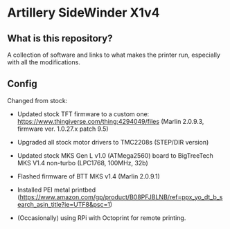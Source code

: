# Artillery SideWinder X1v4 

## What is this repository?

A collection of software and links to what makes the printer run, especially with all the modifications.

## Config

Changed from stock:

- Updated stock TFT firmware to a custom one: https://www.thingiverse.com/thing:4294049/files (Marlin 2.0.9.3, firmware ver. 1.0.27.x patch 9.5)

- Upgraded all stock motor drivers to TMC2208s (STEP/DIR version)

- Updated stock MKS Gen L v1.0 (ATMega2560) board to BigTreeTech MKS V1.4 non-turbo (LPC1768, 100MHz, 32b)

- Flashed firmware of BTT MKS v1.4 (Marlin 2.0.9.1)

- Installed PEI metal printbed (https://www.amazon.com/gp/product/B08PFJBLNB/ref=ppx_yo_dt_b_search_asin_title?ie=UTF8&psc=1)

- (Occasionally) using RPi with Octoprint for remote printing.

